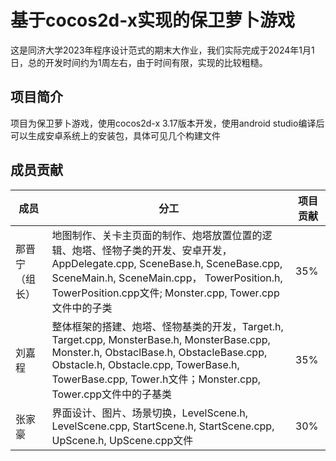 # 基于cocos2d-x实现的保卫萝卜游戏
这是同济大学2023年程序设计范式的期末大作业，我们实际完成于2024年1月1日，总的开发时间约为1周左右，由于时间有限，实现的比较粗糙。

## 项目简介
项目为保卫萝卜游戏，使用cocos2d-x 3.17版本开发，使用android studio编译后可以生成安卓系统上的安装包，具体可见几个构建文件

## 成员贡献
|成员|分工|项目贡献|
|------|------|------|
|那晋宁（组长）|地图制作、关卡主页面的制作、炮塔放置位置的逻辑、炮塔、怪物子类的开发、安卓开发，AppDelegate.cpp, SceneBase.h, SceneBase.cpp, SceneMain.h, SceneMain.cpp， TowerPosition.h, TowerPosition.cpp文件; Monster.cpp, Tower.cpp文件中的子类|35%|
|刘嘉程|整体框架的搭建、炮塔、怪物基类的开发，Target.h, Target.cpp, MonsterBase.h, MonsterBase.cpp, Monster.h, ObstaclBase.h, ObstacleBase.cpp, Obstacle.h, Obstacle.cpp, TowerBase.h, TowerBase.cpp, Tower.h文件；Monster.cpp, Tower.cpp文件中的子基类|35%|
|张家豪|界面设计、图片、场景切换，LevelScene.h, LevelScene.cpp, StartScene.h, StartScene.cpp, UpScene.h, UpScene.cpp文件|30%|

